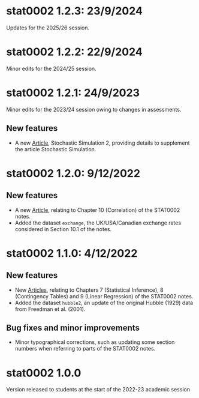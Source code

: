 # stat0002 1.2.3: 23/9/2024

Updates for the 2025/26 session.

# stat0002 1.2.2: 22/9/2024

Minor edits for the 2024/25 session.

# stat0002 1.2.1: 24/9/2023

Minor edits for the 2023/24 session owing to changes in assessments.

## New features

* A new [Article](https://paulnorthrop.github.io/stat0002/articles/), Stochastic Simulation 2, providing details to supplement the article Stochastic Simulation.

# stat0002 1.2.0: 9/12/2022

## New features

* A new [Article](https://paulnorthrop.github.io/stat0002/articles/), relating to Chapter 10 (Correlation) of the STAT0002 notes.
* Added the dataset `exchange`, the UK/USA/Canadian exchange rates considered in Section 10.1 of the notes.

# stat0002 1.1.0: 4/12/2022

## New features

* New [Articles](https://paulnorthrop.github.io/stat0002/articles/), relating to Chapters 7 (Statistical Inference), 8 (Contingency Tables) and 9 (Linear Regression) of the STAT0002 notes.
* Added the dataset `hubble2`, an update of the original Hubble (1929) data from Freedman et al. (2001).

## Bug fixes and minor improvements

* Minor typographical corrections, such as updating some section numbers when referring to parts of the STAT0002 notes. 

# stat0002 1.0.0

Version released to students at the start of the 2022-23 academic session
